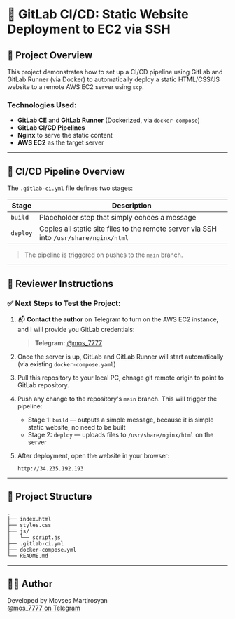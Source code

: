 # 🔧 GitLab CI/CD: Static Website Deployment to EC2 via SSH

## 📌 Project Overview

This project demonstrates how to set up a CI/CD pipeline using GitLab and GitLab Runner (via Docker) to automatically deploy a static HTML/CSS/JS website to a remote AWS EC2 server using `scp`.

### Technologies Used:
- **GitLab CE** and **GitLab Runner** (Dockerized, via `docker-compose`)
- **GitLab CI/CD Pipelines**
- **Nginx** to serve the static content
- **AWS EC2** as the target server

---

## 🚀 CI/CD Pipeline Overview

The `.gitlab-ci.yml` file defines two stages:

| Stage    | Description                                            |
|----------|--------------------------------------------------------|
| `build`  | Placeholder step that simply echoes a message          |
| `deploy` | Copies all static site files to the remote server via SSH into `/usr/share/nginx/html` |

> The pipeline is triggered on pushes to the `main` branch.

---

## 🧪 Reviewer Instructions

### ✅ Next Steps to Test the Project:

1. 📬 **Contact the author** on Telegram to turn on the AWS EC2 instance, and I will provide you GitLab credentials:
   > **Telegram:** [@mos_7777](https://t.me/mos_7777)

2. Once the server is up, GitLab and GitLab Runner will start automatically (via existing `docker-compose.yaml`)

3. Pull this repository to your local PC, chnage git remote origin to point to GitLab repository.

5. Push any change to the repository's `main` branch. This will trigger the pipeline:
   - Stage 1: `build` — outputs a simple message, because it is simple static website, no need to be built
   - Stage 2: `deploy` — uploads files to `/usr/share/nginx/html` on the server

6. After deployment, open the website in your browser:
   ```
   http://34.235.192.193
   ```

---

## 📁 Project Structure

```
.
├── index.html
├── styles.css
├── js/
│   └── script.js
├── .gitlab-ci.yml
├── docker-compose.yml
└── README.md
```

---

## 👨‍💻 Author

Developed by Movses Martirosyan  
[@mos_7777 on Telegram](https://t.me/mos_7777)
